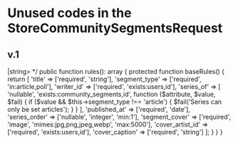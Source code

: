 # Unused codes in the StoreCommunitySegmentsRequest

## v.1
<?php

namespace App\Http\Requests;

use Illuminate\Foundation\Http\FormRequest;

class StoreCommunitySegmentRequest extends FormRequest
{
    /**
     * Determine if the user is authorized to make this request.
     */
    public function authorize(): bool
    {
        return true;
    }

    /**
     * Get the validation rules that apply to the request.
     *
     * @return array<string, \Illuminate\Contracts\Validation\ValidationRule|array<mixed>|string>
     */
    public function rules(): array
    {
        protected function baseRules()
        {
            return [
                'title' => ['required', 'string'],
                'segment_type' => ['required', 'in:article,poll'],
                'writer_id' => ['required', 'exists:users,id'],
                'series_of' => [
                'nullable',
                'exists:community_segments,id',
                function ($attribute, $value, $fail) {
                    if ($value && $this->segment_type !== 'article') {
                        $fail('Series can only be set articles');
                            }
                        }
                    ],
                'published_at' => ['required', 'date'],
                'series_order' => ['nullable', 'integer', 'min:1'],
                'segment_cover' => ['required', 'image', 'mimes:jpg,png,jpeg,webp', 'max:5000'],
                'cover_artist_id' => ['required', 'exists:users,id'],
                'cover_caption' => ['required', 'string']
            ];
        }
    }

    
}